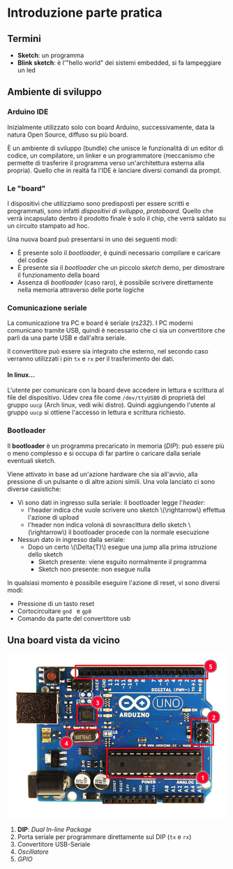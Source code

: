 # Introduzione parte pratica

## Termini

- **Sketch**: un programma
- **Blink sketch**: è l'"hello world" dei sistemi embedded, si fa lampeggiare un led

## Ambiente di sviluppo

### Arduino IDE

Inizialmente utilizzato solo con board Arduino, successivamente, data la natura Open Source, diffuso su più board.

È un ambiente di sviluppo (bundle) che unisce le funzionalità di un editor di codice, un compilatore, un linker e un programmatore (meccanismo che permette di trasferire il programma verso un'architettura esterna alla propria).
Quello che in realtà fa l'IDE è lanciare diversi comandi da prompt.

### Le "board"

I dispositivi che utilizziamo sono predisposti per essere scritti e programmati, sono infatti _dispositivi di sviluppo_, _protoboard_.
Quello che verrà incapsulato dentro il prodotto finale è solo il chip, che verrà saldato su un circuito stampato ad hoc.

Una nuova board può presentarsi in uno dei seguenti modi:

- È presente solo il _bootloader_, è quindi necessario compilare e caricare del codice
- È presente sia il _bootloader_ che un piccolo _sketch_ demo, per dimostrare il funzionamento della board
- Assenza di _bootloader_ (caso raro), è possibile scrivere direttamente nella memoria attraverso delle porte logiche

### Comunicazione seriale

La comunicazione tra PC e board è seriale (_rs232_).
I PC moderni comunicano tramite USB, quindi è necessario che ci sia un convertitore che parli da una parte USB e dall'altra seriale.

Il convertitore può essere sia integrato che esterno, nel secondo caso verranno utilizzati i pin `tx` e `rx` per il trasferimento dei dati.

#### In linux...

L'utente per comunicare con la board deve accedere in lettura e scrittura al file del dispositivo. Udev crea file come `/dev/ttyUSB0` di proprietà del gruppo `uucp` (Arch linux, vedi wiki distro).
Quindi aggiungendo l'utente al gruppo `uucp` si ottiene l'accesso in lettura e scrittura richiesto.

### Bootloader

Il **bootloader** è un programma precaricato in memoria (_DIP_): può essere più o meno complesso e si occupa di far partire o caricare dalla seriale eventuali sketch.

Viene attivato in base ad un'azione hardware che sia all'avvio, alla pressione di un pulsante o di altre azioni simili. Una vola lanciato ci sono diverse casistiche:

- Vi sono dati in ingresso sulla seriale: il bootloader legge l'_header_:
  - l'header indica che vuole scrivere uno sketch \\(\rightarrow\\) effettua l'azione di upload
  - l'header non indica volonà di sovrascittura dello sketch \\(\rightarrow\\) il bootloader procede con la normale esecuzione
- Nessun dato in ingresso dalla seriale:
  - Dopo un certo \\(\Delta{T}\\) esegue una jump alla prima istruzione dello sketch
    - Sketch presente: viene esguito normalmente il programma
    - Sketch non presente: non esegue nulla

In qualsiasi momento è possibile eseguire l'azione di reset, vi sono diversi modi:

- Pressione di un tasto reset
- Cortocircuitare `gnd ` e `gp0`
- Comando da parte del convertitore usb

## Una board vista da vicino

![](../image/arduino_closeup.png)

1. **DIP**: _Dual In-line Package_
2. Porta seriale per programmare direttamente sul DIP (`tx` e `rx`)
3. Convertitore USB-Seriale
4. _Oscillatore_
5. _GPIO_
